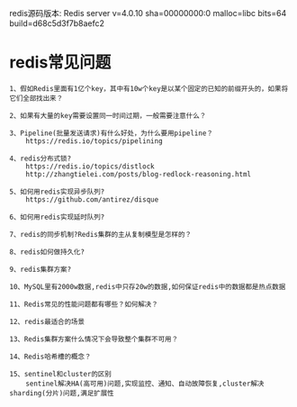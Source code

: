 redis源码版本:
Redis server v=4.0.10 sha=00000000:0 malloc=libc bits=64 build=d68c5d3f7b8aefc2

# redis常见问题
    1、假如Redis里面有1亿个key，其中有10w个key是以某个固定的已知的前缀开头的，如果将它们全部找出来？
    
    2、如果有大量的key需要设置同一时间过期，一般需要注意什么？
    
    3、Pipeline(批量发送请求)有什么好处，为什么要用pipeline？
        https://redis.io/topics/pipelining
    
    4、redis分布式锁?
        https://redis.io/topics/distlock
        http://zhangtielei.com/posts/blog-redlock-reasoning.html
    
    5、如何用redis实现异步队列?
        https://github.com/antirez/disque
    
    6、如何用redis实现延时队列?

    7、redis的同步机制?Redis集群的主从复制模型是怎样的？

    8、redis如何做持久化?

    9、redis集群方案?

    10、MySQL里有2000w数据,redis中只存20w的数据,如何保证redis中的数据都是热点数据

    11、Redis常见的性能问题都有哪些？如何解决？

    12、redis最适合的场景

    13、Redis集群方案什么情况下会导致整个集群不可用？

    14、Redis哈希槽的概念？

    15、sentinel和cluster的区别
        sentinel解决HA(高可用)问题,实现监控、通知、自动故障恢复,cluster解决sharding(分片)问题,满足扩展性